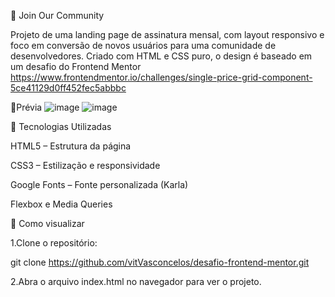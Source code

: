 👥 Join Our Community

Projeto de uma landing page de assinatura mensal, com layout responsivo e foco em conversão de novos usuários para uma comunidade de desenvolvedores. Criado com HTML e CSS puro, o design é baseado em um desafio do Frontend Mentor https://www.frontendmentor.io/challenges/single-price-grid-component-5ce41129d0ff452fec5abbbc

📸Prévia
![image](https://github.com/user-attachments/assets/f6b6ed4e-a800-46fa-a23a-2173d47859b0)
![image](https://github.com/user-attachments/assets/cbd9b36c-c5c3-4cc8-ba56-5ee6427e5f47)

🧰 Tecnologias Utilizadas

HTML5 – Estrutura da página

CSS3 – Estilização e responsividade

Google Fonts – Fonte personalizada (Karla)

Flexbox e Media Queries

🚀 Como visualizar

1.Clone o repositório:

git clone https://github.com/vitVasconcelos/desafio-frontend-mentor.git

2.Abra o arquivo index.html no navegador para ver o projeto.

